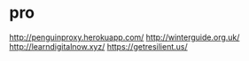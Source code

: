 # pro
http://penguinproxy.herokuapp.com/
http://winterguide.org.uk/ 
http://learndigitalnow.xyz/ 
https://getresilient.us/

